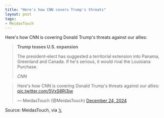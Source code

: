 ```yaml
---
title: "Here's how CNN covers Trump's threats"
layout: post
tags:
- MeidasTouch
---
```


Here's how CNN is covering Donald Trump's threats against our allies:

> **Trump teases U.S. expansion**
>
> The president-elect has suggested a territorial extension into Panama, Greenland and Canada. If he's serious, it would rival the Louisiana Purchase.
>
> <cite>CNN</cite>

<blockquote class="twitter-tweet"><p lang="en" dir="ltr">Here's how CNN is covering Donald Trump's threats against our allies: <a href="https://t.co/5VxS8Rj3iw">pic.twitter.com/5VxS8Rj3iw</a></p>&mdash; MeidasTouch (@MeidasTouch) <a href="https://twitter.com/MeidasTouch/status/1871364921155518791?ref_src=twsrc%5Etfw">December 24, 2024</a></blockquote> <script async src="https://platform.twitter.com/widgets.js" charset="utf-8"></script>

Source: MeidasTouch, via [𝕏](https://x.com)
